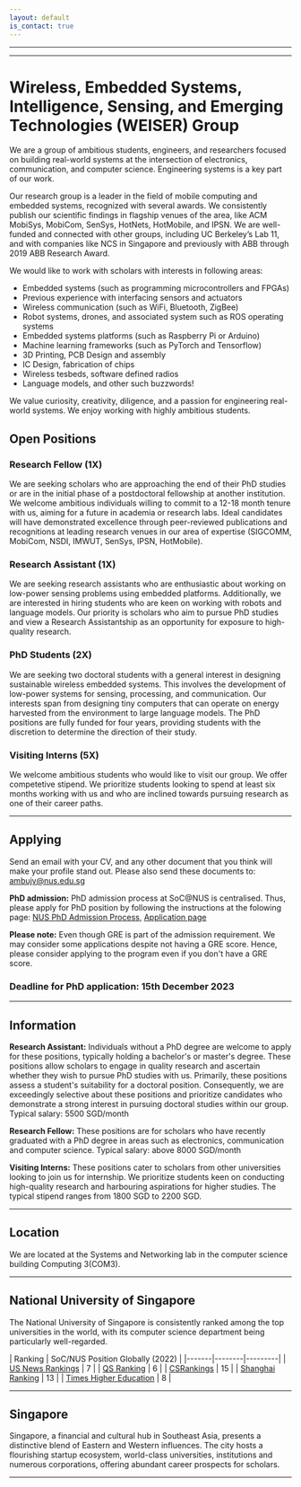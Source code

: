 ```yaml
---
layout: default
is_contact: true
---
```

----
****

# Wireless, Embedded Systems, Intelligence, Sensing, and Emerging Technologies (WEISER) Group

We are a group of ambitious students, engineers, and researchers focused on building real-world systems at the intersection of electronics, communication, and computer science. Engineering systems is a key part of our work.

Our research group is a leader in the field of mobile computing and embedded systems, recognized with several awards. We consistently publish our scientific findings in flagship venues of the area, like ACM MobiSys, MobiCom, SenSys, HotNets, HotMobile, and IPSN. We are well-funded and connected with other  groups, including UC Berkeley’s Lab 11, and with companies like NCS in Singapore and previously with ABB through 2019 ABB Research Award. 

We would like to work with scholars with interests in following areas:  

* Embedded systems (such as programming microcontrollers and FPGAs)
* Previous experience with interfacing sensors and actuators
* Wireless communication (such as WiFi, Bluetooth, ZigBee)
* Robot systems, drones, and associated system such as ROS operating systems
* Embedded systems platforms (such as Raspberry Pi or Arduino)
* Machine learning frameworks (such as PyTorch and Tensorflow)
* 3D Printing, PCB Design and assembly
* IC Design, fabrication of chips
* Wireless tesbeds, software defined radios
* Language models, and other such buzzwords!

We value curiosity, creativity, diligence, and a passion for engineering real-world systems. We enjoy working with highly ambitious students. 

## Open Positions 

### Research Fellow (1X)

We are seeking scholars who are approaching the end of their PhD studies or are in the initial phase of a postdoctoral fellowship at another institution. We welcome ambitious individuals willing to commit to a 12-18 month tenure with us, aiming for a future in academia or research labs. Ideal candidates will have demonstrated excellence through peer-reviewed publications and recognitions at leading research venues in our area of expertise (SIGCOMM, MobiCom, NSDI, IMWUT, SenSys, IPSN, HotMobile).


### Research Assistant (1X)

We are seeking research assistants who are enthusiastic about working on low-power sensing problems using embedded platforms. Additionally, we are interested in hiring students who are keen on working with robots and language models. Our priority is scholars who aim to pursue PhD studies and view a Research Assistantship as an opportunity for exposure to high-quality research.


### PhD Students (2X)

We are seeking two doctoral students with a general interest in designing sustainable wireless embedded systems. This involves the development of low-power systems for sensing, processing, and communication.  Our interests span from designing tiny computers that can operate on energy harvested from the environment to large language models. The PhD positions are fully funded for four years, providing students with the discretion to determine the direction of their study.

### Visiting Interns (5X)

We welcome ambitious students who would like to visit our group. We offer competetive stipend. We prioritize students looking to spend at least six months working with us and who are inclined towards pursuing research as one of their career paths.

----
## Applying

Send an email with your CV, and any other document that you think will make your profile stand out. Please also send these documents to: [ambujv@nus.edu.sg](mailto:ambujv@nus.edu.sg)

**PhD admission:** PhD admission process at SoC@NUS is centralised. Thus, please apply for PhD position by following the instructions at the folowing page: [NUS PhD Admission Process](https://www.comp.nus.edu.sg/programmes/pg/phdcs/), [Application page](https://www.comp.nus.edu.sg/programmes/pg/phdcs/application/)  

**Please note:** Even though GRE is part of the admission requirement. We may consider some applications despite not having a GRE score. Hence, please consider applying to the program even if you don't have a GRE score.

### Deadline for PhD application: 15th December 2023

----
## Information

**Research Assistant:** Individuals without a PhD degree are welcome to apply for these positions, typically holding a bachelor's or master's degree. These positions allow scholars to engage in quality research and ascertain whether they wish to pursue PhD studies with us. Primarily, these positions assess a student's suitability for a doctoral position. Consequently, we are exceedingly selective about these positions and prioritize candidates who demonstrate a strong interest in pursuing doctoral studies within our group.  Typical salary: 5500 SGD/month 

**Research Fellow:** These positions are for scholars who have recently graduated with a PhD degree in areas such as electronics, communication and computer science. Typical salary: above 8000 SGD/month 

**Visiting Interns:** These positions cater to scholars from other universities looking to join us for internship. We prioritize students keen on conducting high-quality research and harbouring aspirations for higher studies. The typical stipend ranges from 1800 SGD to 2200 SGD.

----

## Location 

We are located at the Systems and Networking lab in the  computer science building Computing 3(COM3).

----

## National University of Singapore 

The National University of Singapore is consistently ranked among the top universities in the world, with its computer science department being particularly well-regarded. 

| Ranking  | SoC/NUS Position Globally (2022) |
|-------|--------|---------|
| [US News Rankings](https://www.usnews.com/education/best-global-universities/computer-science) | 7 |
| [QS Ranking](https://www.topuniversities.com/university-rankings/university-subject-rankings/2022/computer-science-information-systems) | 6 |
| [CSRankings](https://csrankings.org/) |  15 |
| [Shanghai Ranking](https://www.shanghairanking.com/rankings/gras/2022/RS0210) | 13 |
| [Times Higher Education](https://www.timeshighereducation.com/world-university-rankings/2022/subject-ranking/computer-science) | 8 |

----
## Singapore 

Singapore, a  financial and cultural hub in Southeast Asia, presents a distinctive blend of Eastern and Western influences. The city  hosts a flourishing startup ecosystem, world-class universities, institutions and numerous corporations, offering abundant career prospects for scholars. 

----
